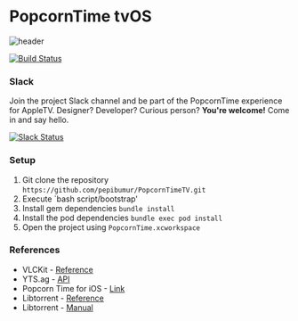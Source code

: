 PopcornTime tvOS
================

![header](https://github.com/pepibumur/PopcornTimeTV/raw/master/Assets/Header2.png?raw=true)


[![Build Status](https://travis-ci.org/pepibumur/PopcornTimeTV.svg?branch=master)](https://travis-ci.org/pepibumur/PopcornTimeTV)

### Slack
Join the project Slack channel and be part of the PopcornTime experience for AppleTV. Designer? Developer? Curious person? **You're welcome!** Come in and say hello.

[![Slack Status](https://popcorntimeappletv.herokuapp.com/badge.svg)](https://popcorntimeappletv.herokuapp.com/)


### Setup

1. Git clone the repository `https://github.com/pepibumur/PopcornTimeTV.git`
2. Execute `bash script/bootstrap'
2. Install gem dependencies `bundle install`
3. Install the pod dependencies `bundle exec pod install`
4. Open the project using `PopcornTime.xcworkspace`


### References
- VLCKit - [Reference](https://wiki.videolan.org/VLCKit/)
- YTS.ag - [API](https://yts.ag/api)
- Popcorn Time for iOS - [Link](https://github.com/danylokostyshyn/popcorntime-ios)
- Libtorrent - [Reference](http://www.rasterbar.com/products/libtorrent/reference.html)
- Libtorrent - [Manual](http://www.rasterbar.com/products/libtorrent/manual.html)
